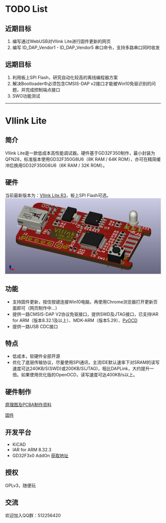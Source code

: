 # TODO List
## 近期目标
1. 编写通过WebUSB对Vllink Lite进行固件更新的网页
2. 编写 ID_DAP_Vendor1 - ID_DAP_Vendor5 串口命令，支持多路串口同时收发
## 远期目标
1. 利用板上SPI Flash，研究自动化较高的离线编程器方案
2. 解决Bootloader中必须包含CMSIS-DAP v2接口才能被Win10免驱识别的问题，并完成控制端点接口
3. SWO功能测试
-----------------------------------

# Vllink Lite
## 简介
Vllink Lite是一款低成本高性能调试器。硬件基于GD32F350制作，最小封装为QFN28，标准版本使用GD32F350G8U6（8K RAM / 64K ROM），亦可在精简缓冲后换用GD32F350G6U6（6K RAM / 32K ROM）。

## 硬件
当前最新版本为：[Vllink Lite.R3](https://github.com/vllogic/vllink_lite/tree/000b3bc6477d7fd816e0debf9087d155adbe143d/hardware/vllink_lite.r3)，板上SPI Flash可选。
![3D](./hardware/vllink_lite.r3/vllink_lite.r3.top_rotate.png)

## 功能
* 支持固件更新，按住按键连接Win10电脑，再使用Chrome浏览器打开更新页面即可（网页制作中...）
* 提供一路CMSIS-DAP V2协议免驱接口，提供SWD及JTAG接口，已支持IAR for ARM（版本8.32.1及以上）、MDK-ARM（版本5.29）、[PyOCD](https://github.com/vllogic/pyOCD)
* 提供一路USB CDC接口

## 特点
* 低成本，软硬件全部开源
* 优化了底层传输协议，尽量使用SPI通讯，主流IDE默认速率下对SRAM的读写速度可达240KB/S(SWD)或200KB/S(JTAG)，相比DAPLink，大约提升一倍。如果使用优化版的OpenOCD，读写速度可达400KB/s以上。

## 硬件制作
[原理图及PCBA制作资料](https://github.com/vllogic/vllink_lite/tree/master/hardware)

[固件](https://github.com/vllogic/vllink_lite/releases)

## 开发平台
* KiCAD
* IAR for ARM 8.32.3
* GD32F3x0 AddOn [获取地址](http://gd32mcu.21ic.com/documents)

## 授权
GPLv3，随便玩

## 交流
欢迎加入QQ群：512256420
